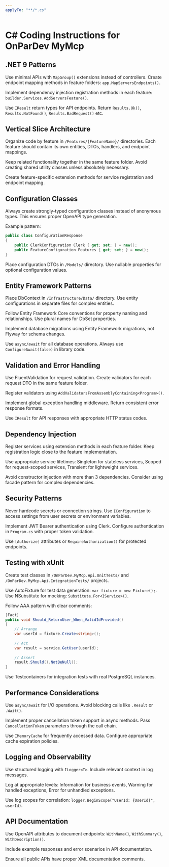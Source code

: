 ```yaml
---
applyTo: "**/*.cs"
---
```


# C# Coding Instructions for OnParDev MyMcp

## .NET 9 Patterns

Use minimal APIs with `MapGroup()` extensions instead of controllers. Create endpoint mapping methods in feature folders: `app.MapServersEndpoints()`.

Implement dependency injection registration methods in each feature: `builder.Services.AddServersFeature()`.

Use `IResult` return types for API endpoints. Return `Results.Ok()`, `Results.NotFound()`, `Results.BadRequest()` etc.

## Vertical Slice Architecture

Organize code by feature in `/Features/{FeatureName}/` directories. Each feature should contain its own entities, DTOs, handlers, and endpoint mappings.

Keep related functionality together in the same feature folder. Avoid creating shared utility classes unless absolutely necessary.

Create feature-specific extension methods for service registration and endpoint mapping.

## Configuration Classes

Always create strongly-typed configuration classes instead of anonymous types. This ensures proper OpenAPI type generation.

Example pattern:
```csharp
public class ConfigurationResponse
{
    public ClerkConfiguration Clerk { get; set; } = new();
    public FeatureConfiguration Features { get; set; } = new();
}
```

Place configuration DTOs in `/Models/` directory. Use nullable properties for optional configuration values.

## Entity Framework Patterns

Place DbContext in `/Infrastructure/Data/` directory. Use entity configurations in separate files for complex entities.

Follow Entity Framework Core conventions for property naming and relationships. Use plural names for DbSet properties.

Implement database migrations using Entity Framework migrations, not Flyway for schema changes.

Use `async/await` for all database operations. Always use `ConfigureAwait(false)` in library code.

## Validation and Error Handling

Use FluentValidation for request validation. Create validators for each request DTO in the same feature folder.

Register validators using `AddValidatorsFromAssemblyContaining<Program>()`.

Implement global exception handling middleware. Return consistent error response formats.

Use `IResult` for API responses with appropriate HTTP status codes.

## Dependency Injection

Register services using extension methods in each feature folder. Keep registration logic close to the feature implementation.

Use appropriate service lifetimes: Singleton for stateless services, Scoped for request-scoped services, Transient for lightweight services.

Avoid constructor injection with more than 3 dependencies. Consider using facade pattern for complex dependencies.

## Security Patterns

Never hardcode secrets or connection strings. Use `IConfiguration` to access settings from user secrets or environment variables.

Implement JWT Bearer authentication using Clerk. Configure authentication in `Program.cs` with proper token validation.

Use `[Authorize]` attributes or `RequireAuthorization()` for protected endpoints.

## Testing with xUnit

Create test classes in `/OnParDev.MyMcp.Api.UnitTests/` and `/OnParDev.MyMcp.Api.IntegrationTests/` projects.

Use AutoFixture for test data generation: `var fixture = new Fixture();`. Use NSubstitute for mocking: `Substitute.For<IService>()`.

Follow AAA pattern with clear comments:
```csharp
[Fact]
public void Should_ReturnUser_When_ValidIdProvided()
{
    // Arrange
    var userId = fixture.Create<string>();
    
    // Act
    var result = service.GetUser(userId);
    
    // Assert
    result.Should().NotBeNull();
}
```

Use Testcontainers for integration tests with real PostgreSQL instances.

## Performance Considerations

Use `async/await` for I/O operations. Avoid blocking calls like `.Result` or `.Wait()`.

Implement proper cancellation token support in async methods. Pass `CancellationToken` parameters through the call chain.

Use `IMemoryCache` for frequently accessed data. Configure appropriate cache expiration policies.

## Logging and Observability

Use structured logging with `ILogger<T>`. Include relevant context in log messages.

Log at appropriate levels: Information for business events, Warning for handled exceptions, Error for unhandled exceptions.

Use log scopes for correlation: `logger.BeginScope("UserId: {UserId}", userId)`.

## API Documentation

Use OpenAPI attributes to document endpoints: `WithName()`, `WithSummary()`, `WithDescription()`.

Include example responses and error scenarios in API documentation.

Ensure all public APIs have proper XML documentation comments.